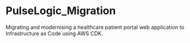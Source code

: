 # PulseLogic_Migration
Migrating and modernising a healthcare patient portal web application to Infrastructure as Code using AWS CDK.
